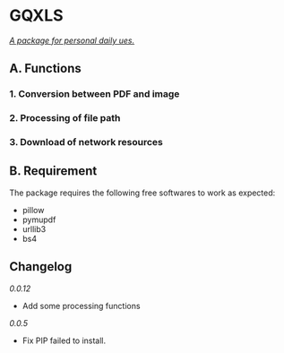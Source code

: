 # GQXLS

*<u>A package for personal daily ues.</u>*

## A. Functions

### 1. Conversion between PDF and image

### 2. Processing of file path

### 3. Download of network resources

## B. Requirement
The package requires the following free softwares to work as expected:
- pillow
- pymupdf
- urllib3
- bs4


## Changelog
*0.0.12*
- Add some processing functions


*0.0.5*
- Fix PIP failed to install.